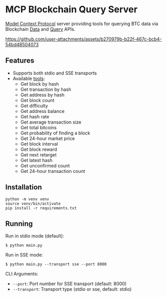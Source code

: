 # MCP Blockchain Query Server

[Model Context Protocol](https://modelcontextprotocol.io) server providing tools for querying BTC data via Blockchain [Data](https://www.blockchain.com/explorer/api/blockchain_api) and [Query](https://www.blockchain.com/explorer/api/q) APIs.

https://github.com/user-attachments/assets/b270979b-b22f-467c-bcb4-54bd48504073

## Features

- Supports both stdio and SSE transports
- Available [tools](https://modelcontextprotocol.io/docs/concepts/tools):
    - Get block by hash
    - Get transaction by hash
    - Get address by hash
    - Get block count
    - Get difficulty
    - Get address balance
    - Get hash rate
    - Get average transaction size
    - Get total bitcoins
    - Get probability of finding a block
    - Get 24-hour market price
    - Get block interval
    - Get block reward
    - Get next retarget
    - Get latest hash
    - Get unconfirmed count
    - Get 24-hour transaction count

## Installation

```
python -m venv venv
source venv/bin/activate
pip install -r requirements.txt
```

## Running

Run in stdio mode (default):

    $ python main.py

Run in SSE mode:

    $ python main.py --transport sse --port 8000

CLI Arguments:

- `--port`: Port number for SSE transport (default: 8000)
- `--transport`: Transport type (stdio or sse, default: stdio)
